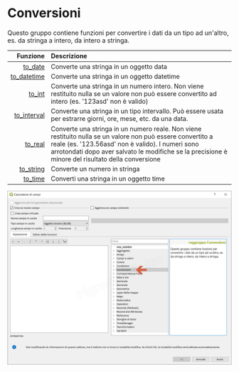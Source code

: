 # Conversioni

Questo gruppo contiene funzioni per convertire i dati da un tipo ad un'altro, es. da stringa a intero, da intero a stringa. 

| Funzione  | Descrizione|
|----------:|:-----------|
|[to_date](to_date.html)|	Converte una stringa in un oggetto data|
|[to_datetime](to_datetime.html)|Converte una stringa in un oggetto datetime|
|[to_int](to_int.html)|Converte una stringa in un numero intero. Non viene restituito nulla se un valore non può essere convertito ad intero (es. '123asd' non è valido)|
|[to_interval](to_interval.html)|Converte una stringa in un tipo intervallo. Può essere usata per estrarre giorni, ore, mese, etc. da una data.|
|[to_real](to_real.html)|Converte una stringa in un numero reale. Non viene restituito nulla se un valore non può essere convertito a reale (es. '123.56asd' non è valido). I numeri sono arrotondati dopo aver salvato le modifiche se la precisione è minore del risultato della conversione|
|[to_string](to_string.html)|	Converte un numero in stringa|
|[to_time](to_time.html)|Converti una stringa in un oggetto time|

![](/img/conversioni/gruppo_conversioni1.png)
